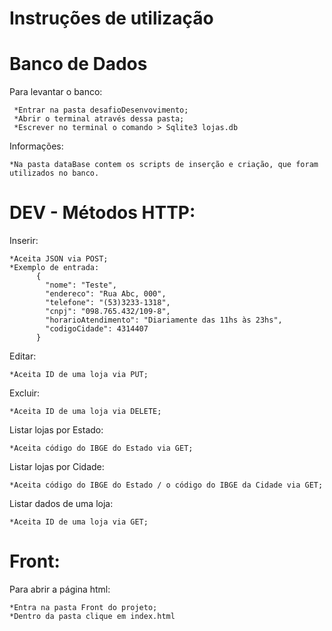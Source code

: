 # Instruções de utilização
# Banco de Dados  

  
Para levantar o banco:     
     
     *Entrar na pasta desafioDesenvovimento;
     *Abrir o terminal através dessa pasta;
     *Escrever no terminal o comando > Sqlite3 lojas.db 
  
Informações:
    
    *Na pasta dataBase contem os scripts de inserção e criação, que foram utilizados no banco.
  
# DEV - Métodos HTTP:
  
Inserir:
    
    *Aceita JSON via POST;
    *Exemplo de entrada:
          {
            "nome": "Teste",
            "endereco": "Rua Abc, 000",
            "telefone": "(53)3233-1318",
            "cnpj": "098.765.432/109-8",
            "horarioAtendimento": "Diariamente das 11hs às 23hs",
            "codigoCidade": 4314407
          }
Editar:  
    
    *Aceita ID de uma loja via PUT;  
    
Excluir:  
    
    *Aceita ID de uma loja via DELETE;
    
Listar lojas por Estado:
    
    *Aceita código do IBGE do Estado via GET;
    
Listar lojas por Cidade:
    
    *Aceita código do IBGE do Estado / o código do IBGE da Cidade via GET;
    
Listar dados de uma loja:
    
    *Aceita ID de uma loja via GET;

# Front:

Para abrir a página html:
  
    *Entra na pasta Front do projeto;
    *Dentro da pasta clique em index.html
